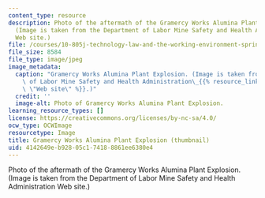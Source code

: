 ```yaml
---
content_type: resource
description: Photo of the aftermath of the Gramercy Works Alumina Plant Explosion.
  (Image is taken from the Department of Labor Mine Safety and Health Administration
  Web site.)
file: /courses/10-805j-technology-law-and-the-working-environment-spring-2006/4142649eb92805c174188861ee6380e4_10-805js06-th.jpg
file_size: 8584
file_type: image/jpeg
image_metadata:
  caption: "Gramercy Works Alumina Plant Explosion. (Image is taken from the Department\
    \ of Labor Mine Safety and Health Administration\_{{% resource_link \"ae446e84-63f3-40ff-ad7a-048ce3d86e0d\"\
    \ \"Web site\" %}}.)"
  credit: ''
  image-alt: Photo of Gramercy Works Alumina Plant Explosion.
learning_resource_types: []
license: https://creativecommons.org/licenses/by-nc-sa/4.0/
ocw_type: OCWImage
resourcetype: Image
title: Gramercy Works Alumina Plant Explosion (thumbnail)
uid: 4142649e-b928-05c1-7418-8861ee6380e4
---
```

Photo of the aftermath of the Gramercy Works Alumina Plant Explosion. (Image is taken from the Department of Labor Mine Safety and Health Administration Web site.)